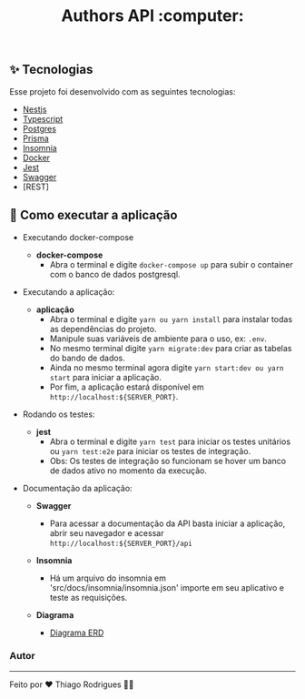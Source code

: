 <h1 align="center">Authors API :computer:</h1>

<br>

## ✨ Tecnologias

Esse projeto foi desenvolvido com as seguintes tecnologias:

- [Nestjs](https://nestjs.com)
- [Typescript](https://www.typescriptlang.org)
- [Postgres](https://www.postgresql.org)
- [Prisma](https://www.prisma.io)
- [Insomnia](https://insomnia.rest)
- [Docker](https://www.docker.com)
- [Jest](https://jestjs.io/pt-BR/)
- [Swagger](https://swagger.io)
- [REST]

## 🚀 Como executar a aplicação

- Executando docker-compose

  - **docker-compose**
    - Abra o terminal e digite `docker-compose up` para subir o container com o banco de dados postgresql.

- Executando a aplicação:

  - **aplicação**
    - Abra o terminal e digite `yarn ou yarn install` para instalar todas as dependências do projeto.
    - Manipule suas variáveis de ambiente para o uso, ex: `.env`.
    - No mesmo terminal digite `yarn migrate:dev` para criar as tabelas do bando de dados.
    - Ainda no mesmo terminal agora digite `yarn start:dev ou yarn start` para iniciar a aplicação.
    - Por fim, a aplicação estará disponível em `http://localhost:${SERVER_PORT}`.

- Rodando os testes:

  - **jest**
    - Abra o terminal e digite `yarn test` para iniciar os testes unitários ou `yarn test:e2e` para iniciar os testes de integração. 
    - Obs: Os testes de integração so funcionam se hover um banco de dados ativo no momento da execução.

- Documentação da aplicação:

  - **Swagger**
    - Para acessar a documentação da API basta iniciar a aplicação, abrir seu navegador e acessar `http://localhost:${SERVER_PORT}/api`
  
  - **Insomnia**
    - Há um arquivo do insomnia em 'src/docs/insomnia/insomnia.json' importe em seu aplicativo e teste as requisições.

  - **Diagrama**
    - [Diagrama ERD](./src/docs/diagrams/diagram_erd.md)


### Autor

---

Feito por ❤️ Thiago Rodrigues 👋🏽
